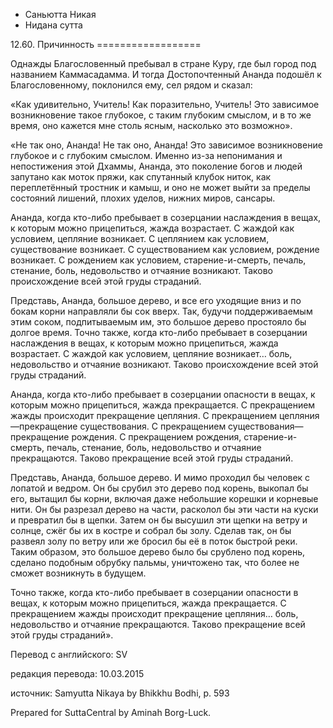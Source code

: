 









* Саньютта Никая
* Нидана сутта


12\.60\. Причинность
\=\=\=\=\=\=\=\=\=\=\=\=\=\=\=\=\=\=



Однажды Благословенный пребывал в стране Куру, где был город под названием Каммасадамма\. И тогда Достопочтенный Ананда подошёл к Благословенному, поклонился ему, сел рядом и сказал:


«Как удивительно, Учитель\! Как поразительно, Учитель\! Это зависимое возникновение такое глубокое, с таким глубоким смыслом, и в то же время, оно кажется мне столь ясным, насколько это возможно»\.


«Не так оно, Ананда\! Не так оно, Ананда\! Это зависимое возникновение глубокое и с глубоким смыслом\. Именно из\-за непонимания и непостижения этой Дхаммы, Ананда, это поколение богов и людей запутано как моток пряжи, как спутанный клубок ниток, как переплетённый тростник и камыш, и оно не может выйти за пределы состояний лишений, плохих уделов, нижних миров, сансары\.


Ананда, когда кто\-либо пребывает в созерцании наслаждения в вещах, к которым можно прицепиться, жажда возрастает\. С жаждой как условием, цепляние возникает\. С цеплянием как условием, существование возникает\. С существованием как условием, рождение возникает\. С рождением как условием, старение\-и\-смерть, печаль, стенание, боль, недовольство и отчаяние возникают\. Таково происхождение всей этой груды страданий\.


Представь, Ананда, большое дерево, и все его уходящие вниз и по бокам корни направляли бы сок вверх\. Так, будучи поддерживаемым этим соком, подпитываемым им, это большое дерево простояло бы долгое время\. Точно также, когда кто\-либо пребывает в созерцании наслаждения в вещах, к которым можно прицепиться, жажда возрастает\. С жаждой как условием, цепляние возникает… боль, недовольство и отчаяние возникают\. Таково происхождение всей этой груды страданий\.


Ананда, когда кто\-либо пребывает в созерцании опасности в вещах, к которым можно прицепиться, жажда прекращается\. С прекращением жажды происходит прекращение цепляния\. С прекращением цепляния—прекращение существования\. С прекращением существования—прекращение рождения\. С прекращением рождения, старение\-и\-смерть, печаль, стенание, боль, недовольство и отчаяние прекращаются\. Таково прекращение всей этой груды страданий\.


Представь, Ананда, большое дерево\. И мимо проходил бы человек с лопатой и ведром\. Он бы срубил это дерево под корень, выкопал бы его, вытащил бы корни, включая даже небольшие корешки и корневые нити\. Он бы разрезал дерево на части, расколол бы эти части на куски и превратил бы в щепки\. Затем он бы высушил эти щепки на ветру и солнце, сжёг бы их в костре и собрал бы золу\. Сделав так, он бы развеял золу по ветру или же бросил бы её в поток быстрой реки\. Таким образом, это большое дерево было бы срублено под корень, сделано подобным обрубку пальмы, уничтожено так, что более не сможет возникнуть в будущем\.


Точно также, когда кто\-либо пребывает в созерцании опасности в вещах, к которым можно прицепиться, жажда прекращается\. С прекращением жажды происходит прекращение цепляния… боль, недовольство и отчаяние прекращаются\. Таково прекращение всей этой груды страданий»\.



Перевод с английского: SV


редакция перевода: 10\.03\.2015


источник: Samyutta Nikaya by Bhikkhu Bodhi, p\. 593


Prepared for SuttaCentral by Aminah Borg\-Luck\.






